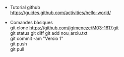 * Tutorial github  
https://guides.github.com/activities/hello-world/
  
* Comandes bàsiques  
git clone https://github.com/jgimeneze/M03-1617.git  
git status 
git diff 
git add nou_arxiu.txt  
git commit -am "Versio 1"  
git push  
git pull  
